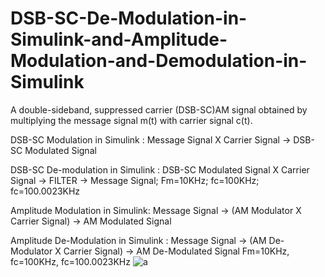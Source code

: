 # DSB-SC-De-Modulation-in-Simulink-and-Amplitude-Modulation-and-Demodulation-in-Simulink
A double-sideband, suppressed carrier (DSB-SC)AM signal obtained by multiplying the message signal m(t) with carrier signal c(t).

DSB-SC Modulation in Simulink :
Message Signal X Carrier Signal -> DSB-SC Modulated Signal

DSB-SC De-modulation in Simulink :
DSB-SC Modulated Signal  X  Carrier Signal -> FILTER -> Message Signal; Fm=10KHz;
fc=100KHz; fc=100.0023KHz

Amplitude Modulation in Simulink:
Message Signal -> (AM Modulator X Carrier Signal) -> AM Modulated Signal
                                             
Amplitude De-Modulation in Simulink :
Message Signal -> (AM De-Modulator X Carrier Signal) -> AM De-Modulated Signal
Fm=10KHz, fc=100KHz, fc=100.0023KHz 
 ![a](https://user-images.githubusercontent.com/87891538/126891957-bde89b7e-5e23-411f-a949-4a051928c2c6.jpg)

